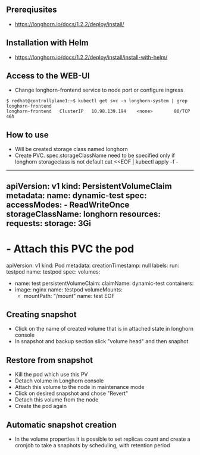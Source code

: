 ## Prereqiusites 
- https://longhorn.io/docs/1.2.2/deploy/install/ 
## Installation with Helm
- https://longhorn.io/docs/1.2.2/deploy/install/install-with-helm/
## Access to the WEB-UI 
- Change longhorn-frontend service to node port or configure ingress
```
$ redhat@controllplane1:~$ kubectl get svc -n longhorn-system | grep longhorn-frontend
longhorn-frontend   ClusterIP   10.98.139.194    <none>        80/TCP      46h

```
## How to use
- Will be created storage class named longhorn
- Create PVC. spec.storageClassName need to be specified only if longhorn storageclass is not default
cat <<EOF | kubectl apply -f -
---
apiVersion: v1
kind: PersistentVolumeClaim
metadata:
  name: dynamic-test
spec:
  accessModes:
    - ReadWriteOnce
  storageClassName: longhorn
  resources:
    requests:
      storage: 3Gi
---
# - Attach this PVC the pod
apiVersion: v1
kind: Pod
metadata:
  creationTimestamp: null
  labels:
    run: testpod
  name: testpod
spec:
  volumes:
  - name: test
    persistentVolumeClaim:
      claimName: dynamic-test
  containers:
  - image: nginx
    name: testpod
    volumeMounts:
    - mountPath: "/mount"
      name: test
EOF

## Creating snapshot
- Click on the name of created volume that is in attached state in longhorn console
- In snapshot and backup section slick "volume head" and then snaphot
## Restore from snapshot
- Kill the pod which use this PV
- Detach volume in Longhorn console 
- Attach this volume to the node in maintenance mode
- Click on desired snapshot and chose "Revert"
- Detach this volume from the node
- Create the pod again
## Automatic snapshot creation 
- In the volume properties it is possible to set replicas count and create a cronjob to take a snaphots by scheduling, with retention period

